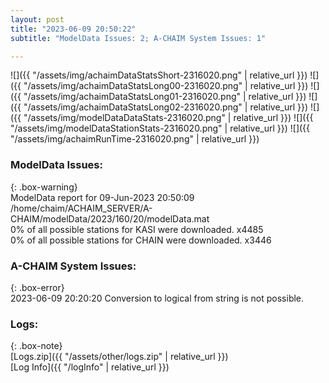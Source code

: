 ```yaml
---
layout: post
title: "2023-06-09 20:50:22"
subtitle: "ModelData Issues: 2; A-CHAIM System Issues: 1"

---
```


![]({{ "/assets/img/achaimDataStatsShort-2316020.png" | relative_url }})
![]({{ "/assets/img/achaimDataStatsLong00-2316020.png" | relative_url }})
![]({{ "/assets/img/achaimDataStatsLong01-2316020.png" | relative_url }})
![]({{ "/assets/img/achaimDataStatsLong02-2316020.png" | relative_url }})
![]({{ "/assets/img/modelDataDataStats-2316020.png" | relative_url }})
![]({{ "/assets/img/modelDataStationStats-2316020.png" | relative_url }})
![]({{ "/assets/img/achaimRunTime-2316020.png" | relative_url }})


### ModelData Issues:  
  
{: .box-warning}  
 ModelData report for 09-Jun-2023 20:50:09   
 /home/chaim/ACHAIM_SERVER/A-CHAIM/modelData/2023/160/20/modelData.mat   
 0% of all possible stations for KASI were downloaded. x4485   
 0% of all possible stations for CHAIN were downloaded. x3446   
  
### A-CHAIM System Issues:  
  
{: .box-error}  
2023-06-09 20:20:20 Conversion to logical from string is not possible.  

### Logs:  
  
{: .box-note}  
[Logs.zip]({{ "/assets/other/logs.zip" | relative_url }})  
[Log Info]({{ "/logInfo" | relative_url }})  
